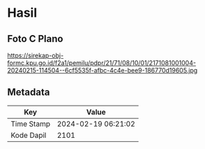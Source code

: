 # Hasil

## Foto C Plano

https://sirekap-obj-formc.kpu.go.id/f2a1/pemilu/pdpr/21/71/08/10/01/2171081001004-20240215-114504--6cf5535f-afbc-4c4e-bee9-186770d19605.jpg


## Metadata

| Key        | Value               |
| ---------- | ------------------- |
| Time Stamp | 2024-02-19 06:21:02 |
| Kode Dapil | 2101                |




